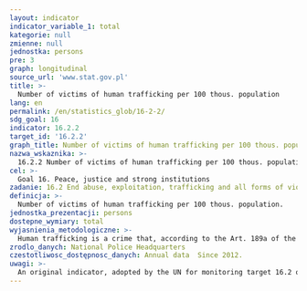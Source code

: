 ```yaml
---
layout: indicator
indicator_variable_1: total
kategorie: null
zmienne: null
jednostka: persons
pre: 3
graph: longitudinal
source_url: 'www.stat.gov.pl'
title: >-
  Number of victims of human trafficking per 100 thous. population
lang: en
permalink: /en/statistics_glob/16-2-2/
sdg_goal: 16
indicator: 16.2.2
target_id: '16.2.2'
graph_title: Number of victims of human trafficking per 100 thous. population
nazwa_wskaznika: >-
  16.2.2 Number of victims of human trafficking per 100 thous. population
cel: >-
  Goal 16. Peace, justice and strong institutions
zadanie: 16.2 End abuse, exploitation, trafficking and all forms of violence against and torture of children
definicja: >-
  Number of victims of human trafficking per 100 thous. population.
jednostka_prezentacji: persons
dostepne_wymiary: total
wyjasnienia_metodologiczne: >-
  Human trafficking is a crime that, according to the Art. 189a of the Criminal Code is punishable by imprisonment for not less than 3 years. Under the concept of human trafficking, according to Art. 115 § 22 Criminal Code is understood as recruiting, transporting, delivering, transferring, storing or receiving a person using: unlawful violence or threats, abduction, deceit, deceiving or exploiting an error or inability to properly understand the action taken, abuse of dependency ratio, use of critical position or helplessness, grant or accept any personal or financial benefit or promise to a person who carries or supervises another person - in order to use it, even with her consent, particularly in prostitution, pornography or other forms of sexual exploitation, at work or in forced, begging, slavery or other forms of exploitation degrading human dignity or in order to obtain cells, tissues or organs contrary to the provisions of the law. If the perpetrator's behavior concerns a juvenile, it constitutes trafficking even if the methods or measures listed in points 1-6 are not used.
zrodlo_danych: National Police Headquarters
czestotliwosc_dostępnosc_danych: Annual data  Since 2012.
uwagi: >-
  An original indicator, adopted by the UN for monitoring target 16.2 of the 2030 Agenda is 16.2.2 Number of victims of human trafficking per 100,000 population, by sex, age and form of exploitation.
---
```

